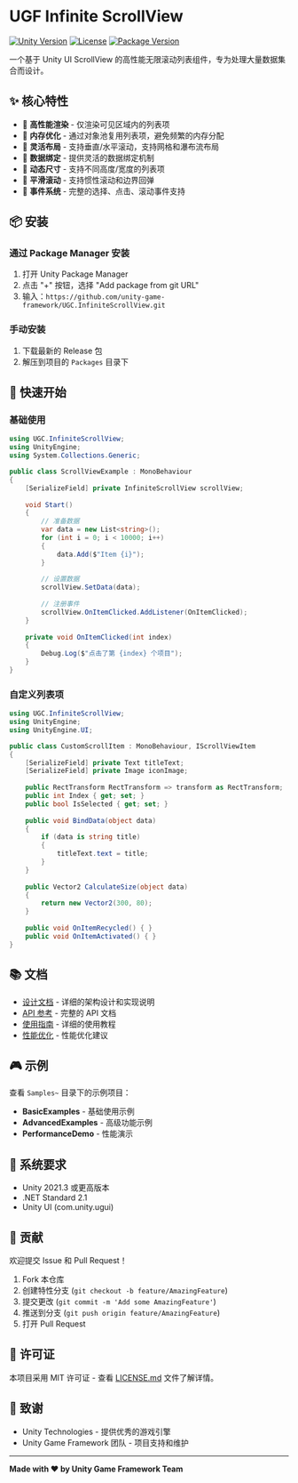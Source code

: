 # UGF Infinite ScrollView

[![Unity Version](https://img.shields.io/badge/Unity-2021.3%2B-blue.svg)](https://unity3d.com/get-unity/download)
[![License](https://img.shields.io/badge/License-MIT-green.svg)](LICENSE.md)
[![Package Version](https://img.shields.io/badge/Package-1.0.0-orange.svg)](package.json)

一个基于 Unity UI ScrollView 的高性能无限滚动列表组件，专为处理大量数据集合而设计。

## ✨ 核心特性

- 🚀 **高性能渲染** - 仅渲染可见区域内的列表项
- 💾 **内存优化** - 通过对象池复用列表项，避免频繁的内存分配
- 🎨 **灵活布局** - 支持垂直/水平滚动，支持网格和瀑布流布局
- 🔗 **数据绑定** - 提供灵活的数据绑定机制
- 📏 **动态尺寸** - 支持不同高度/宽度的列表项
- 🎯 **平滑滚动** - 支持惯性滚动和边界回弹
- 📱 **事件系统** - 完整的选择、点击、滚动事件支持

## 📦 安装

### 通过 Package Manager 安装

1. 打开 Unity Package Manager
2. 点击 "+" 按钮，选择 "Add package from git URL"
3. 输入：`https://github.com/unity-game-framework/UGC.InfiniteScrollView.git`

### 手动安装

1. 下载最新的 Release 包
2. 解压到项目的 `Packages` 目录下

## 🚀 快速开始

### 基础使用

```csharp
using UGC.InfiniteScrollView;
using UnityEngine;
using System.Collections.Generic;

public class ScrollViewExample : MonoBehaviour
{
    [SerializeField] private InfiniteScrollView scrollView;
    
    void Start()
    {
        // 准备数据
        var data = new List<string>();
        for (int i = 0; i < 10000; i++)
        {
            data.Add($"Item {i}");
        }
        
        // 设置数据
        scrollView.SetData(data);
        
        // 注册事件
        scrollView.OnItemClicked.AddListener(OnItemClicked);
    }
    
    private void OnItemClicked(int index)
    {
        Debug.Log($"点击了第 {index} 个项目");
    }
}
```

### 自定义列表项

```csharp
using UGC.InfiniteScrollView;
using UnityEngine;
using UnityEngine.UI;

public class CustomScrollItem : MonoBehaviour, IScrollViewItem
{
    [SerializeField] private Text titleText;
    [SerializeField] private Image iconImage;
    
    public RectTransform RectTransform => transform as RectTransform;
    public int Index { get; set; }
    public bool IsSelected { get; set; }
    
    public void BindData(object data)
    {
        if (data is string title)
        {
            titleText.text = title;
        }
    }
    
    public Vector2 CalculateSize(object data)
    {
        return new Vector2(300, 80);
    }
    
    public void OnItemRecycled() { }
    public void OnItemActivated() { }
}
```

## 📚 文档

- [设计文档](设计文档.md) - 详细的架构设计和实现说明
- [API 参考](Documentation~/API.md) - 完整的 API 文档
- [使用指南](Documentation~/UserGuide.md) - 详细的使用教程
- [性能优化](Documentation~/Performance.md) - 性能优化建议

## 🎮 示例

查看 `Samples~` 目录下的示例项目：

- **BasicExamples** - 基础使用示例
- **AdvancedExamples** - 高级功能示例
- **PerformanceDemo** - 性能演示

## 🔧 系统要求

- Unity 2021.3 或更高版本
- .NET Standard 2.1
- Unity UI (com.unity.ugui)

## 🤝 贡献

欢迎提交 Issue 和 Pull Request！

1. Fork 本仓库
2. 创建特性分支 (`git checkout -b feature/AmazingFeature`)
3. 提交更改 (`git commit -m 'Add some AmazingFeature'`)
4. 推送到分支 (`git push origin feature/AmazingFeature`)
5. 打开 Pull Request

## 📄 许可证

本项目采用 MIT 许可证 - 查看 [LICENSE.md](LICENSE.md) 文件了解详情。

## 🙏 致谢

- Unity Technologies - 提供优秀的游戏引擎
- Unity Game Framework 团队 - 项目支持和维护

---

**Made with ❤️ by Unity Game Framework Team**